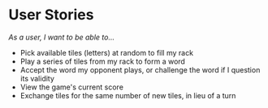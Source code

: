 # User Stories

_As a user, I want to be able to..._

* Pick available tiles (letters) at random to fill my rack
* Play a series of tiles from my rack to form a word
* Accept the word my opponent plays, or challenge the word if I question its validity
* View the game's current score
* Exchange tiles for the same number of new tiles, in lieu of a turn